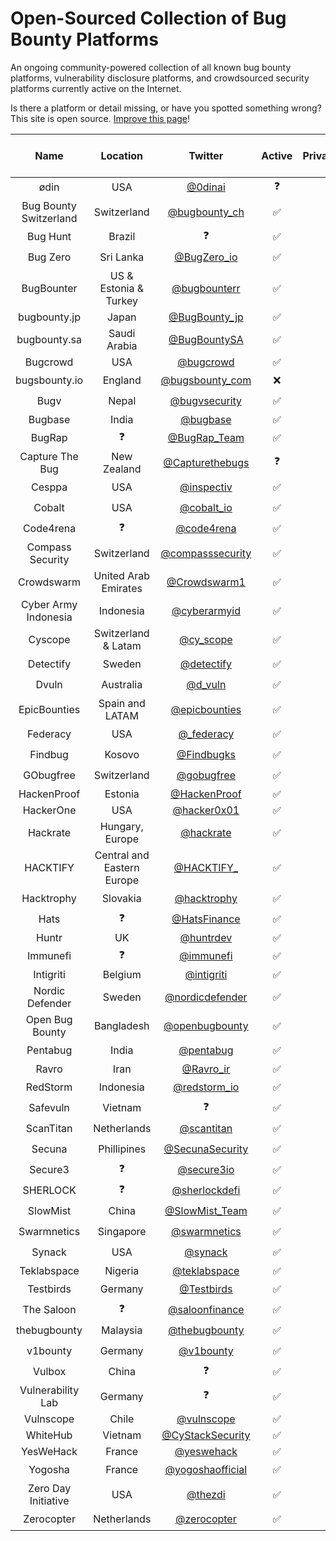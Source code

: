 # Open-Sourced Collection of Bug Bounty Platforms

An ongoing community-powered collection of all known bug bounty platforms, vulnerability disclosure platforms, and crowdsourced security platforms currently active on the Internet.  

Is there a platform or detail missing, or have you spotted something wrong? This site is open source. [Improve this page](https://github.com/disclose/bug-bounty-platforms/edit/main/README.md)!

| Name | Location | Twitter | Active | Private/Public | Bounties | Hall of Fame | Program List |
|:---:|:---:|:---:|:---:|:---:|:---:|:---:|:---:|
| ødin | USA | [@0dinai](https://twitter.com/0dinai) | ❓ | ❓ | ❓ | ❓ | ❓ |
| Bug Bounty Switzerland | Switzerland | [@bugbounty_ch](https://twitter.com/bugbounty_ch) | ✅ | 🤫 + 📣  | ✅ | ❓ | ❓ |
| Bug Hunt | Brazil | ❓ | ✅ | 🤫 + 📣  | ✅ | [🔗](https://bughunt.com.br/ranking-bughunters.html) | ❓ |
| Bug Zero | Sri Lanka| [@BugZero_io](https://twitter.com/BugZero_io) | ✅ | 📣 | ✅ | ❓ | [🔗](https://bugzero.io/programs) |
| BugBounter | US & Estonia & Turkey | [@bugbounterr](https://twitter.com/bugbounterr) |  ✅ | 🤫 + 📣  | ✅ | [🔗](https://app.bugbounter.com/public-top-bounters) | ❓ |
| bugbounty.jp | Japan | [@BugBounty_jp](https://twitter.com/BugBounty_jp) | ✅ | 🤫 + 📣  | ✅ | [🔗](https://bugbounty.jp/users/ranking) | [🔗](https://bugbounty.jp/program/list) |
| bugbounty.sa | Saudi Arabia | [@BugBountySA](https://twitter.com/BugBountySA) | ✅ | 🤫 | ✅ | [🔗](https://bugbounty.sa/leaderboard) | ❓ |
| Bugcrowd | USA | [@bugcrowd](https://twitter.com/bugcrowd) | ✅ | 🤫 + 📣  | ✅ | [🔗](https://bugcrowd.com/leaderboard) | [🔗](https://bugcrowd.com/programs) |
| bugsbounty.io | England | [@bugsbounty_com](https://twitter.com/bugsbounty_com) | ❌ | 🤫 | ❓ | ❓ | ❓ |
| Bugv | Nepal | [@bugvsecurity](https://twitter.com/bugvsecurity) | ✅ | 📣 | ✅ | ❓ | ❓ |
| Bugbase | India | [@bugbase](https://twitter.com/BugBase) | ✅ | 🤫 + 📣 | ✅ | [🔗](https://bugbase.in/dashboard/leaderboard) | [🔗](https://bugbase.in/h) |
| BugRap | ❓ | [@BugRap_Team](https://twitter.com/BugRap_Team) | ✅ | 📣 | ✅ | [🔗](https://bugrap.io/whiteHats) | [🔗](https://bugrap.io/bounties) |
| Capture The Bug | New Zealand | [@Capturethebugs](https://twitter.com/Capturethebugs) | ❓ | ❓ | ❓ | ❌ | [🔗](https://capturethebug.xyz/programs/) |
| Cesppa | USA | [@inspectiv](https://twitter.com/inspectiv) | ✅ | 🤫 + 📣  | ✅ | ❓ | [🔗](https://app.inspectiv.com/#/programs) |
| Cobalt | USA | [@cobalt_io](https://twitter.com/cobalt_io) | ✅ | 🤫 | ✅ | [🔗](https://app.cobalt.io/pentesters) | ❓ |
| Code4rena | ❓ | [@code4rena](https://twitter.com/code4rena) | ✅ | 📣 | ✅ | [🔗](https://code4rena.com/leaderboard) | [🔗](https://code4rena.com/contests) |
| Compass Security | Switzerland | [@compasssecurity](https://x.com/compasssecurity) | ✅ | 🤫 + 📣  | ✅ | ❓ | [🔗](https://bugbounty.compass-security.com/) |
| Crowdswarm | United Arab Emirates | [@Crowdswarm1](https://twitter.com/Crowdswarm1) | ✅ | 🤫 + 📣  | ✅ | ❓ | [🔗](https://app.crowdswarm.io/p.html) |
| Cyber Army Indonesia | Indonesia | [@cyberarmyid](https://twitter.com/cyberarmyid) | ✅ | 🤫 + 📣  | ✅ | [🔗](https://www.cyberarmy.id/leaderboard) | [🔗](https://www.cyberarmy.id/programs) |
| Cyscope | Switzerland & Latam| [@cy_scope](https://twitter.com/cy_scope) | ✅ | 🤫 + 📣 | ✅ | ❓ | ❓ |
| Detectify | Sweden | [@detectify](https://twitter.com/detectify) | ✅ | 🤫 | ✅ | ❓ | ❓ |
| Dvuln | Australia | [@d_vuln](https://twitter.com/d_vuln) | ✅ | 🤫 | ✅ | ❓ | [🔗](https://securityat.me/vdp_directory) |
| EpicBounties | Spain and LATAM | [@epicbounties](https://twitter.com/epicbounties) | ✅ | 🤫 + 📣 | ✅ | [🔗](https://app.epicbounties.com/hunter-ranking) | [🔗](https://app.epicbounties.com/programs) |
| Federacy | USA | [@_federacy](https://twitter.com/_federacy) | ✅ | 🤫 + 📣  | ✅ | ❓ | ❓ |
| Findbug | Kosovo | [@Findbugks](https://twitter.com/Findbugks) | ✅ | 🤫 | ✅ | ❓ | ❓ |
| GObugfree | Switzerland | [@gobugfree](https://twitter.com/gobugfree) | ✅ | 🤫 + 📣  | ✅ | ❓ | [🔗](https://app.gobugfree.com/programs) |
| HackenProof | Estonia | [@HackenProof](https://twitter.com/HackenProof) | ✅ | 🤫 + 📣  | ✅ | [🔗](https://hackenproof.com/leaderboard) | [🔗](https://hackenproof.com/programs) |
| HackerOne | USA | [@hacker0x01](https://twitter.com/hacker0x01) | ✅ | 🤫 + 📣  | ✅ | [🔗](https://hackerone.com/leaderboard) | [🔗](https://hackerone.com/directory/programs?order_direction=DESC&order_field=resolved_report_count) |
| Hackrate | Hungary, Europe | [@hackrate](https://twitter.com/hackrate) | ✅ | 🤫 + 📣  | ✅ | [🔗](https://hckrt.com/Profiles/Leaderboard) | [🔗](https://hckrt.com/Programs) |
| HACKTIFY | Central and Eastern Europe | [@HACKTIFY_](https://twitter.com/HACKTIFY_) | ✅ | 🤫 + 📣  | ✅ | [🔗](https://www.hacktify.eu/en/leaderboard/) | [🔗](https://www.hacktify.eu/en/public-programs/) |
| Hacktrophy | Slovakia | [@hacktrophy](https://twitter.com/hacktrophy) | ✅ | 🤫 | ✅ | ❓ | ❓ |
| Hats | ❓ | [@HatsFinance](https://twitter.com/HatsFinance) | ✅ | 📣 | ✅ | ❓ | [🔗](https://app.hats.finance/vaults) |
| Huntr | UK | [@huntrdev](https://twitter.com/huntrdev) | ✅ | 🤫 + 📣  | ✅ | [🔗](https://huntr.dev/leaderboard) | [🔗](https://huntr.dev/bounties/hacktivity) |
| Immunefi | ❓ | [@immunefi](https://twitter.com/immunefi) | ✅ | 📣 | ✅ | [🔗](https://immunefi.com/leaderboard/) | [🔗](https://immunefi.com/explore/) |
| Intigriti | Belgium | [@intigriti](https://twitter.com/intigriti) | ✅ | 🤫 + 📣  | ✅ | [🔗](https://intigriti.com/leaderboard) | [🔗](https://www.intigriti.com/programs) |
| Nordic Defender | Sweden | [@nordicdefender](https://twitter.com/nordicdefender) | ✅ | ❓ | ❓ | ❓ | ❓ |
| Open Bug Bounty | Bangladesh | [@openbugbounty](https://twitter.com/openbugbounty) | ✅ | 📣 | ✅ | [🔗](https://www.openbugbounty.org/) | [🔗](https://www.openbugbounty.org/bugbounty-list/) |
| Pentabug | India | [@pentabug](https://twitter.com/pentabug) | ✅ | 🤫 | ✅ | [🔗](https://www.pentabug.com) | ❓ |
| Ravro | Iran | [@Ravro_ir](https://twitter.com/ravro_ir) | ✅ | 🤫 + 📣  | ✅ | [🔗](https://www.ravro.ir/reports) | [🔗](https://www.ravro.ir/companies) |
| RedStorm | Indonesia | [@redstorm_io](https://twitter.com/redstorm_io) | ✅ | ✅ | ✅ | ❓ | [🔗](https://www.redstorm.io/program) |
| Safevuln | Vietnam | ❓ | ✅ | 📣 | ✅ | [🔗](https://safevuln.com/leaderboard) | [🔗](https://safevuln.com/programs) |
| ScanTitan | Netherlands | [@scantitan](https://twitter.com/scantitan) | ✅ | 🤫 | ✅ | ❓ | ❓ |
| Secuna | Phillipines | [@SecunaSecurity](https://twitter.com/SecunaSecurity) | ✅ | 🤫 | ✅ | ❓ | ❓ |
| Secure3 | ❓ | [@secure3io](https://twitter.com/secure3io) | ✅ | 📣 | ✅ | ❓ | [🔗](https://github.com/Secure3Audit/Secure3Academy/blob/main/bug_bounty/README.md) |
| SHERLOCK | ❓ | [@sherlockdefi](https://twitter.com/sherlockdefi) | ✅ | 📣 | ✅ | [🔗](https://app.sherlock.xyz/audits/leaderboard) | [🔗](https://app.sherlock.xyz/audits/contests) |
| SlowMist | China | [@SlowMist_Team](https://twitter.com/SlowMist_Team) | ✅ | 📣 | ✅ | ❓ | ❓ |
| Swarmnetics | Singapore | [@swarmnetics](https://twitter.com/swarmnetics) | ✅ | 🤫 | ✅ | ❓ | ❓ |
| Synack | USA | [@synack](https://twitter.com/synack) | ✅ | 🤫 | ✅ | ❓ | ❓ |
| Teklabspace | Nigeria | [@teklabspace](https://x.com/teklabspace?t=nYn04e6-GNB-974F9gCZfg&s=09) | ✅ | 📣 | ✅ | [🔗](https://app.teklabspace.com/leaders-board/) | [🔗](https://app.teklabspace.com/program/) |
| Testbirds | Germany | [@Testbirds](https://twitter.com/Testbirds) | ✅ | 🤫 | ❌ | ❓ | ❓ |
| The Saloon | ❓ | [@saloonfinance](https://twitter.com/saloonfinance) | ✅ | 📣 | ✅ | ❓ | [🔗](https://saloon.finance/bounties) |
| thebugbounty | Malaysia | [@thebugbounty](https://twitter.com/thebugbounty) | ✅ | 🤫 | ✅ | ❓ | ❓ |
| v1bounty | Germany | [@v1bounty](https://twitter.com/v1bounty) | ✅ | 📣 | ✅ | ❓ | ❓ |
| Vulbox | China | ❓ | ✅ | 🤫 + 📣  | ✅ | [🔗](https://www.vulbox.com/top/season) | [🔗](https://www.vulbox.com/projects/list) |
| Vulnerability Lab | Germany | ❓ | ✅ | 🤫 + 📣  | ✅ | [🔗](https://www.vulnerability-lab.com/hacktivity.php) | ❓ |
| Vulnscope | Chile | [@vulnscope](https://twitter.com/vulnscope) | ✅ | 🤫 | ✅ | [🔗](https://www.vulnscope.com/hacker-ranking) | [🔗](https://www.vulnscope.com/programas) |
| WhiteHub | Vietnam | [@CyStackSecurity](https://twitter.com/CyStackSecurity) | ✅ | 🤫 + 📣  | ✅ | [🔗](https://whitehub.net/leaderboard) | [🔗](https://whitehub.net/programs) |
| YesWeHack | France | [@yeswehack](https://twitter.com/yeswehack) | ✅ | 🤫 + 📣  | ✅ | [🔗](https://yeswehack.com/ranking) | [🔗](https://yeswehack.com/programs) |
| Yogosha | France | [@yogoshaofficial](https://twitter.com/yogoshaofficial) | ✅ | 🤫 | ✅ | ❓ | ❓ |
| Zero Day Initiative | USA | [@thezdi](https://twitter.com/thezdi) | ✅ | 📣 | ✅ | [🔗](https://www.zerodayinitiative.com/advisories/published/) | ❓ |
| Zerocopter | Netherlands | [@zerocopter](https://twitter.com/zerocopter) | ✅ | 🤫 | ✅ | ❓ | ❓ |

